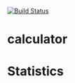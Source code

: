 [![Build Status](https://travis-ci.com/aryasuva2250/IS218-Project2.svg?branch=master)](https://travis-ci.com/aryasuva2250/IS218-Project2)
# calculator

# Statistics